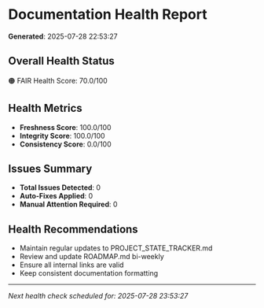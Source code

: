 # Documentation Health Report
**Generated**: 2025-07-28 22:53:27

## Overall Health Status
🟠 FAIR Health Score: 70.0/100

## Health Metrics
- **Freshness Score**: 100.0/100
- **Integrity Score**: 100.0/100  
- **Consistency Score**: 0.0/100

## Issues Summary
- **Total Issues Detected**: 0
- **Auto-Fixes Applied**: 0
- **Manual Attention Required**: 0

## Health Recommendations
- Maintain regular updates to PROJECT_STATE_TRACKER.md
- Review and update ROADMAP.md bi-weekly
- Ensure all internal links are valid
- Keep consistent documentation formatting

---
*Next health check scheduled for: 2025-07-28 23:53:27*
